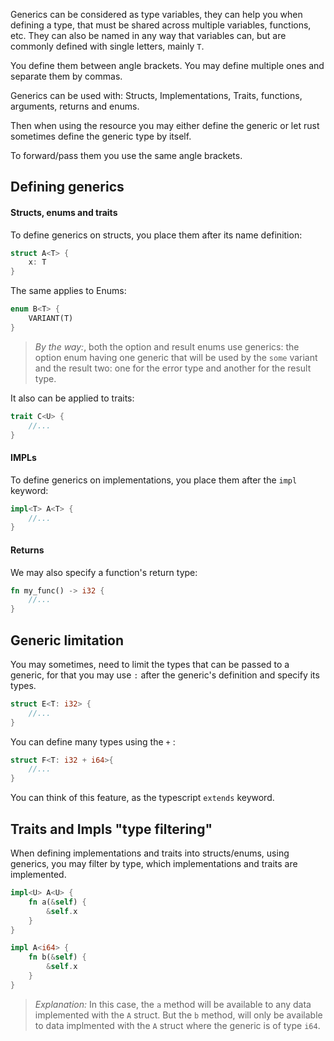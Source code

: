 Generics can be considered as type variables, they can help you when defining a type, that must be shared across multiple variables, functions, etc. They can also be named in any way that variables can, but are commonly defined with single letters, mainly ``T``.

You define them between angle brackets. You may define multiple ones and separate them by commas. 

Generics can be used with: Structs, Implementations, Traits, functions, arguments, returns and enums.

Then when using the resource you may either define the generic or let rust sometimes define the generic type by itself.

To forward/pass them you use the same angle brackets.

## Defining generics
#### Structs, enums and traits
To define generics on structs, you place them after its name definition:
```rust
struct A<T> {
	x: T
}
```

The same applies to Enums:
```rust
enum B<T> {
	VARIANT(T)
}
```

> _By the way:_, both the option and result enums use generics: the option enum having one generic that will be used by the ``some`` variant and the result two: one for the error type and another for the result type.

It also can be applied to traits:
```rust
trait C<U> {
	//...
}
```

#### IMPLs
To define generics on implementations, you place them after the ``impl`` keyword:
```rust
impl<T> A<T> {
	//...
}
```

#### Returns
We may also specify a function's return type:
```rust
fn my_func() -> i32 {
	//...
}
```

## Generic limitation
You may sometimes, need to limit the types that can be passed to a generic, for that you may use ``:`` after the generic's definition and specify its types. 
```rust
struct E<T: i32> {
	//...
}
```

You can define many types using the ``+`` : 
```rust
struct F<T: i32 + i64>{
	//...
}
```

You can think of this feature, as the typescript ``extends`` keyword.

## Traits and Impls "type filtering"
When defining implementations and traits into structs/enums, using generics, you may filter by type, which implementations and traits are implemented.

```rust
impl<U> A<U> { 
	fn a(&self) { 
		&self.x
	}
}

impl A<i64> {
	fn b(&self) {
		&self.x
	}
}
```

> _Explanation:_ In this case, the ``a`` method will be available to any data implemented with the ``A`` struct. But the ``b`` method, will only be available to data implmented with the ``A`` struct where the generic is of type ``i64``. 




